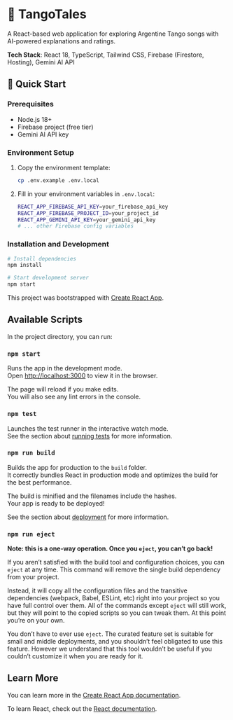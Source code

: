 # 🎵 TangoTales

A React-based web application for exploring Argentine Tango songs with AI-powered explanations and ratings.

**Tech Stack**: React 18, TypeScript, Tailwind CSS, Firebase (Firestore, Hosting), Gemini AI API

## 🚀 Quick Start

### Prerequisites
- Node.js 18+
- Firebase project (free tier)
- Gemini AI API key

### Environment Setup

1. Copy the environment template:
   ```bash
   cp .env.example .env.local
   ```

2. Fill in your environment variables in `.env.local`:
   ```bash
   REACT_APP_FIREBASE_API_KEY=your_firebase_api_key
   REACT_APP_FIREBASE_PROJECT_ID=your_project_id
   REACT_APP_GEMINI_API_KEY=your_gemini_api_key
   # ... other Firebase config variables
   ```

### Installation and Development

```bash
# Install dependencies
npm install

# Start development server
npm start
```

This project was bootstrapped with [Create React App](https://github.com/facebook/create-react-app).

## Available Scripts

In the project directory, you can run:

### `npm start`

Runs the app in the development mode.\
Open [http://localhost:3000](http://localhost:3000) to view it in the browser.

The page will reload if you make edits.\
You will also see any lint errors in the console.

### `npm test`

Launches the test runner in the interactive watch mode.\
See the section about [running tests](https://facebook.github.io/create-react-app/docs/running-tests) for more information.

### `npm run build`

Builds the app for production to the `build` folder.\
It correctly bundles React in production mode and optimizes the build for the best performance.

The build is minified and the filenames include the hashes.\
Your app is ready to be deployed!

See the section about [deployment](https://facebook.github.io/create-react-app/docs/deployment) for more information.

### `npm run eject`

**Note: this is a one-way operation. Once you `eject`, you can’t go back!**

If you aren’t satisfied with the build tool and configuration choices, you can `eject` at any time. This command will remove the single build dependency from your project.

Instead, it will copy all the configuration files and the transitive dependencies (webpack, Babel, ESLint, etc) right into your project so you have full control over them. All of the commands except `eject` will still work, but they will point to the copied scripts so you can tweak them. At this point you’re on your own.

You don’t have to ever use `eject`. The curated feature set is suitable for small and middle deployments, and you shouldn’t feel obligated to use this feature. However we understand that this tool wouldn’t be useful if you couldn’t customize it when you are ready for it.

## Learn More

You can learn more in the [Create React App documentation](https://facebook.github.io/create-react-app/docs/getting-started).

To learn React, check out the [React documentation](https://reactjs.org/).

